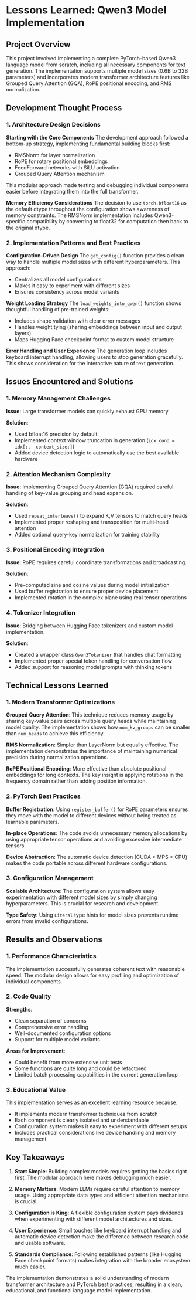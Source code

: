 # Lessons Learned: Qwen3 Model Implementation

## Project Overview

This project involved implementing a complete PyTorch-based Qwen3 language model from scratch, including all necessary components for text generation. The implementation supports multiple model sizes (0.6B to 32B parameters) and incorporates modern transformer architecture features like Grouped Query Attention (GQA), RoPE positional encoding, and RMS normalization.

## Development Thought Process

### 1. Architecture Design Decisions

**Starting with the Core Components**
The development approach followed a bottom-up strategy, implementing fundamental building blocks first:
- RMSNorm for layer normalization
- RoPE for rotary positional embeddings
- FeedForward networks with SiLU activation
- Grouped Query Attention mechanism

This modular approach made testing and debugging individual components easier before integrating them into the full transformer.

**Memory Efficiency Considerations**
The decision to use `torch.bfloat16` as the default dtype throughout the configuration shows awareness of memory constraints. The RMSNorm implementation includes Qwen3-specific compatibility by converting to float32 for computation then back to the original dtype.

### 2. Implementation Patterns and Best Practices

**Configuration-Driven Design**
The `get_config()` function provides a clean way to handle multiple model sizes with different hyperparameters. This approach:
- Centralizes all model configurations
- Makes it easy to experiment with different sizes
- Ensures consistency across model variants

**Weight Loading Strategy**
The `load_weights_into_qwen()` function shows thoughtful handling of pre-trained weights:
- Includes shape validation with clear error messages
- Handles weight tying (sharing embeddings between input and output layers)
- Maps Hugging Face checkpoint format to custom model structure

**Error Handling and User Experience**
The generation loop includes keyboard interrupt handling, allowing users to stop generation gracefully. This shows consideration for the interactive nature of text generation.

## Issues Encountered and Solutions

### 1. Memory Management Challenges

**Issue**: Large transformer models can quickly exhaust GPU memory.

**Solution**: 
- Used bfloat16 precision by default
- Implemented context window truncation in generation (`idx_cond = idx[:, -context_size:]`)
- Added device detection logic to automatically use the best available hardware

### 2. Attention Mechanism Complexity

**Issue**: Implementing Grouped Query Attention (GQA) required careful handling of key-value grouping and head expansion.

**Solution**: 
- Used `repeat_interleave()` to expand K,V tensors to match query heads
- Implemented proper reshaping and transposition for multi-head attention
- Added optional query-key normalization for training stability

### 3. Positional Encoding Integration

**Issue**: RoPE requires careful coordinate transformations and broadcasting.

**Solution**:
- Pre-computed sine and cosine values during model initialization
- Used buffer registration to ensure proper device placement
- Implemented rotation in the complex plane using real tensor operations

### 4. Tokenizer Integration

**Issue**: Bridging between Hugging Face tokenizers and custom model implementation.

**Solution**:
- Created a wrapper class `Qwen3Tokenizer` that handles chat formatting
- Implemented proper special token handling for conversation flow
- Added support for reasoning model prompts with thinking tokens

## Technical Lessons Learned

### 1. Modern Transformer Optimizations

**Grouped Query Attention**: This technique reduces memory usage by sharing key-value pairs across multiple query heads while maintaining model quality. The implementation shows how `num_kv_groups` can be smaller than `num_heads` to achieve this efficiency.

**RMS Normalization**: Simpler than LayerNorm but equally effective. The implementation demonstrates the importance of maintaining numerical precision during normalization operations.

**RoPE Positional Encoding**: More effective than absolute positional embeddings for long contexts. The key insight is applying rotations in the frequency domain rather than adding position information.

### 2. PyTorch Best Practices

**Buffer Registration**: Using `register_buffer()` for RoPE parameters ensures they move with the model to different devices without being treated as learnable parameters.

**In-place Operations**: The code avoids unnecessary memory allocations by using appropriate tensor operations and avoiding excessive intermediate tensors.

**Device Abstraction**: The automatic device detection (CUDA > MPS > CPU) makes the code portable across different hardware configurations.

### 3. Configuration Management

**Scalable Architecture**: The configuration system allows easy experimentation with different model sizes by simply changing hyperparameters. This is crucial for research and development.

**Type Safety**: Using `Literal` type hints for model sizes prevents runtime errors from invalid configurations.

## Results and Observations

### 1. Performance Characteristics

The implementation successfully generates coherent text with reasonable speed. The modular design allows for easy profiling and optimization of individual components.

### 2. Code Quality

**Strengths**:
- Clean separation of concerns
- Comprehensive error handling
- Well-documented configuration options
- Support for multiple model variants

**Areas for Improvement**:
- Could benefit from more extensive unit tests
- Some functions are quite long and could be refactored
- Limited batch processing capabilities in the current generation loop

### 3. Educational Value

This implementation serves as an excellent learning resource because:
- It implements modern transformer techniques from scratch
- Each component is clearly isolated and understandable
- Configuration system makes it easy to experiment with different setups
- Includes practical considerations like device handling and memory management

## Key Takeaways

1. **Start Simple**: Building complex models requires getting the basics right first. The modular approach here makes debugging much easier.

2. **Memory Matters**: Modern LLMs require careful attention to memory usage. Using appropriate data types and efficient attention mechanisms is crucial.

3. **Configuration is King**: A flexible configuration system pays dividends when experimenting with different model architectures and sizes.

4. **User Experience**: Small touches like keyboard interrupt handling and automatic device detection make the difference between research code and usable software.

5. **Standards Compliance**: Following established patterns (like Hugging Face checkpoint formats) makes integration with the broader ecosystem much easier.

The implementation demonstrates a solid understanding of modern transformer architecture and PyTorch best practices, resulting in a clean, educational, and functional language model implementation.
